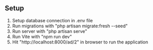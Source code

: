 ## Setup

1. Setup database connection in .env file
2. Run migrations with "php artisan migrate:fresh --seed"
3. Run server with "php artisan serve"
4. Run Vite with "npm run dev"
5. Hit "http://localhost:8000/ad/2" in browser to run the application

